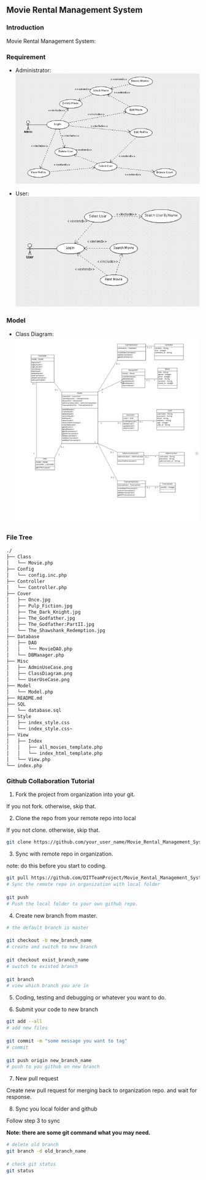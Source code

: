 ## Movie Rental Management System

### Introduction

Movie Rental Management System:

### Requirement

  * Administrator:  
  ![AdminUseCase](Misc/AdminUseCase.png)  

  * User:
  ![UserUseCase](Misc/UserUseCase.png)

### Model

  * Class Diagram:
  ![ClassDiagram](Misc/ClassDiagram.png)


### File Tree
```
./
├── Class
│   └── Movie.php
├── Config
│   └── config.inc.php
├── Controller
│   └── Controller.php
├── Cover
│   ├── Once.jpg
│   ├── Pulp_Fiction.jpg
│   ├── The_Dark_Knight.jpg
│   ├── The_Godfather.jpg
│   ├── The_Godfather:PartII.jpg
│   └── The_Shawshank_Redemption.jpg
├── Database
│   ├── DAO
│   │   └── MovieDAO.php
│   └── DBManager.php
├── Misc
│   ├── AdminUseCase.png
│   ├── ClassDiagram.png
│   └── UserUseCase.png
├── Model
│   └── Model.php
├── README.md
├── SQL
│   └── database.sql
├── Style
│   ├── index_style.css
│   └── index_style.css~
├── View
│   ├── Index
│   │   ├── all_movies_template.php
│   │   └── index_html_template.php
│   └── View.php
└── index.php

```

### Github Collaboration Tutorial

1. Fork the project from organization into your git.

  If you not fork. otherwise, skip that.

2. Clone the repo from your remote repo into local

  If you not clone. otherwise, skip that.


  ```sh
  git clone https://github.com/your_user_name/Movie_Rental_Management_System.git
  ```

3. Sync with remote repo in organization.

  note: do this before you start to coding.

  ```sh
  git pull https://github.com/DITTeamProject/Movie_Rental_Management_System.git master
  # Sync the remote repo in organization with local folder

  git push
  # Push the local folder to your own github repo.
  ```

4. Create new branch from master.
  ```sh
  # the default branch is master

  git checkout -b new_branch_name
  # create and switch to new branch

  git checkout exist_branch_name
  # switch to existed branch

  git branch
  # view which branch you are in
  ```

5. Coding, testing and debugging or whatever you want to do.

6. Submit your code to new branch

  ```sh
  git add --all
  # add new files

  git commit -m "some message you want to tag"
  # commit

  git push origin new_branch_name
  # push to you github on new branch
  ```

7. New pull request

  Create new pull request for merging back to organization repo. and wait for response.

8. Sync you local folder and github

Follow step 3 to sync

__Note: there are some git command what you may need.__

  ```sh
  # delete old branch
  git branch -d old_branch_name

  # check git status
  git status
  ```
